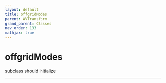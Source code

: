```yaml
---
layout: default
title: offgridModes
parent: WVTransform
grand_parent: Classes
nav_order: 133
mathjax: true
---
```


#  offgridModes

subclass should initialize


---

